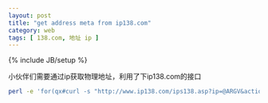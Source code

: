 ```yaml
---
layout: post
title: "get address meta from ip138.com"
category: web 
tags: [ 138.com, 地址 ip ]
---
```

{% include JB/setup %}

小伙伴们需要通过ip获取物理地址，利用了下ip138.com的接口

```sh
perl -e 'for(qx#curl -s "http://www.ip138.com/ips138.asp?ip=@ARGV&action=2" | iconv -f gbk -t utf8#){print "@ARGV\t$1\n" if /数据：(.*?)\</}  ' www.baidu.com
```
